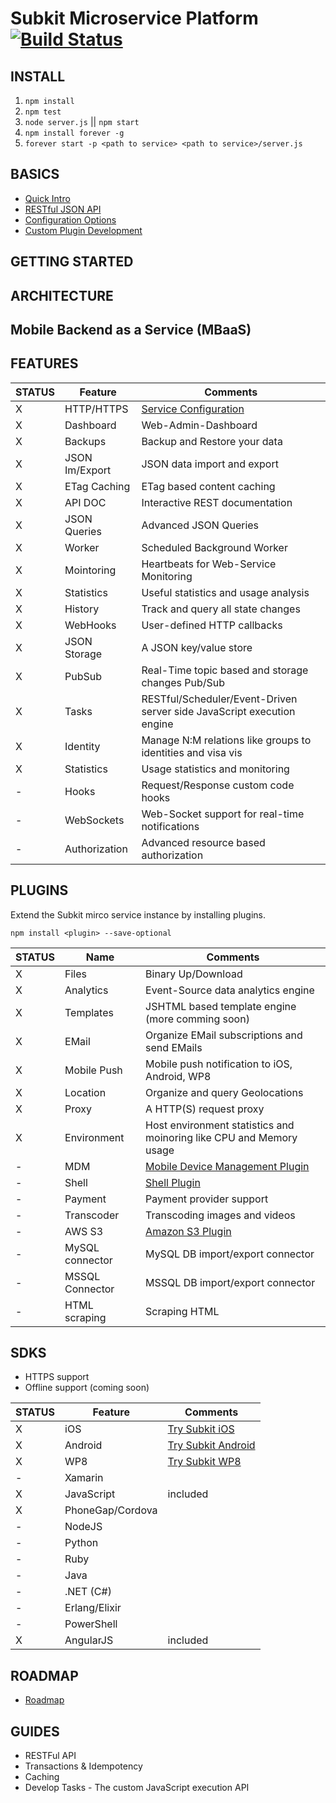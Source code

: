 # Subkit Microservice Platform [![Build Status](https://travis-ci.org/SubKit/subkit.svg?branch=master)](https://travis-ci.org/SubKit/subkit)

INSTALL
---

1. `npm install`
2. `npm test`
3. `node server.js` || `npm start`
4. `npm install forever -g`
5. `forever start -p <path to service> <path to service>/server.js`

BASICS
---
* [Quick Intro](docs/quick_intro.md)
* [RESTful JSON API](docs/restful_api.md)
* [Configuration Options](docs/service_config.md)
* [Custom Plugin Development](docs/plugin_dev.md)

GETTING STARTED
---

ARCHITECTURE
---

Mobile Backend as a Service (MBaaS)
---

FEATURES
---

STATUS		  | Feature 	  | Comments
------------- | ------------- | ---------------
X		 	  | HTTP/HTTPS    | [Service Configuration](docs/service_config.md)
X		 	  | Dashboard     | Web-Admin-Dashboard
X		 	  | Backups	      | Backup and Restore your data
X		 	  | JSON Im/Export| JSON data import and export
X		 	  | ETag Caching  | ETag based content caching
X		 	  | API DOC       | Interactive REST documentation
X		 	  | JSON Queries  | Advanced JSON Queries
X		 	  | Worker		  | Scheduled Background Worker
X		 	  | Mointoring	  | Heartbeats for Web-Service Monitoring
X		 	  | Statistics	  | Useful statistics and usage analysis
X		 	  | History		  | Track and query all state changes
X		 	  | WebHooks      | User-defined HTTP callbacks
X		 	  | JSON Storage  | A JSON key/value store
X		 	  | PubSub		  | Real-Time topic based and storage changes Pub/Sub
X		 	  | Tasks 		  | RESTful/Scheduler/Event-Driven server side JavaScript execution engine
X		 	  | Identity  	  | Manage N:M relations like groups to identities and visa vis
X			  | Statistics    | Usage statistics and monitoring
-		 	  | Hooks         | Request/Response custom code hooks
-		 	  | WebSockets    | Web-Socket support for real-time notifications
-		 	  | Authorization | Advanced resource based authorization

PLUGINS
---

Extend the Subkit mirco service instance by installing plugins.

`npm install <plugin> --save-optional`


STATUS		  | Name 	 		  | Comments
------------- | ----------------- | ---------------
X		 	  | Files			  | Binary Up/Download
X			  | Analytics   	  | Event-Source data analytics engine
X		 	  | Templates		  | JSHTML based template engine (more comming soon)
X			  | EMail 			  | Organize EMail subscriptions and send EMails 
X			  | Mobile Push 	  | Mobile push notification to iOS, Android, WP8
X			  | Location    	  | Organize and query Geolocations
X			  | Proxy	    	  | A HTTP(S) request proxy
X			  | Environment	   	  | Host environment statistics and moinoring like CPU and Memory usage
-			  | MDM       		  | [Mobile Device Management Plugin](https://www.npmjs.org/package/subkit-mdm-plugin)
-			  | Shell      		  | [Shell Plugin](https://www.npmjs.org/package/subkit-shell-plugin)
-			  | Payment   		  | Payment provider support
-			  | Transcoder		  | Transcoding images and videos
-			  | AWS S3			  | [Amazon S3 Plugin](https://www.npmjs.org/package/subkit-s3-plugin)
-		 	  | MySQL connector   | MySQL DB import/export connector
-		 	  | MSSQL Connector   | MSSQL DB import/export connector
-		 	  | HTML scraping     | Scraping HTML


SDKS
---
* HTTPS support
* Offline support (coming soon)

STATUS		  | Feature 		| Comments
------------- | --------------- | ---------------
X		 	  | iOS 			| [Try Subkit iOS](https://github.com/SubKit/try_subkit_ios)
X		 	  | Android			| [Try Subkit Android](https://github.com/SubKit/try_subkit_android)
X		 	  | WP8				| [Try Subkit WP8](https://github.com/SubKit/try_subkit_wp8)
-			  | Xamarin			| 
X		 	  | JavaScript		| included
X			  | PhoneGap/Cordova| 
-			  | NodeJS		    |
-			  | Python		    | 
-			  | Ruby            |
-			  | Java		    | 
-			  | .NET (C#)   	|
-			  | Erlang/Elixir   |
-			  | PowerShell      |
X			  | AngularJS       | included

ROADMAP
---
* [Roadmap](docs/roadmap.md)

GUIDES
---
* RESTFul API
* Transactions & Idempotency
* Caching
* Develop Tasks - The custom JavaScript execution API
